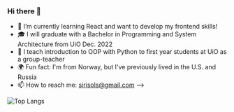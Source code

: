 ### Hi there 👋

- 🌱 I’m currently learning React and want to develop my frontend skills!
- :mortar_board: I will graduate with a Bachelor in Programming and System Architecture from UiO Dec. 2022
- :raising_hand: I teach introduction to OOP with Python to first year students at UiO as a group-teacher
- :earth_africa: Fun fact: I'm from Norway, but I've previously lived in the U.S. and Russia
- 📫 How to reach me: sirisols@gmail.com
-->

![Top Langs](https://github-readme-stats.vercel.app/api/top-langs/?username=SiriSollerud&layout=compact&show_icons=true&theme=radical)





